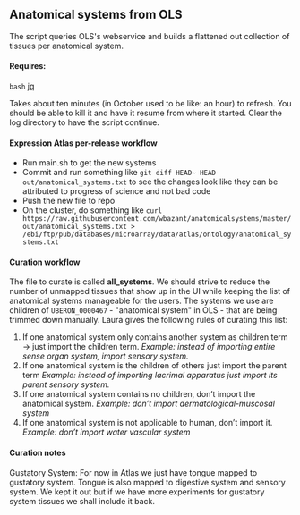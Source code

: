 Anatomical systems from OLS
-------------------

The script queries OLS's webservice and builds a flattened out collection of tissues per anatomical system.

#### Requires:
  `bash`
  [jq](https://stedolan.github.io/jq/download/)

Takes about ten minutes (in October used to be like: an hour) to refresh. You should be able to kill it and have it resume from where it started.
Clear the log directory to have the script continue.


#### Expression Atlas per-release workflow
- Run main.sh to get the new systems
- Commit and run something like `git diff HEAD~ HEAD out/anatomical_systems.txt` to see the changes look like they can be attributed to progress of science and not bad code
- Push the new file to repo
- On the cluster, do something like `curl https://raw.githubusercontent.com/wbazant/anatomicalsystems/master/out/anatomical_systems.txt > /ebi/ftp/pub/databases/microarray/data/atlas/ontology/anatomical_systems.txt`


#### Curation workflow
The file to curate is called **all_systems**.
We should strive to reduce the number of unmapped tissues that show up in the UI while keeping the list of anatomical systems manageable for the users.
The systems we use are children of `UBERON_0000467` - "anatomical system" in OLS - that are being trimmed down manually.
Laura gives the following rules of curating this list:

1. If one anatomical system only contains another system as children term -> just import the children term.
  *Example: instead of importing entire sense organ system, import sensory system.*
2. If one anatomical system is the children of others just import the parent term
  *Example: instead of importing lacrimal apparatus just import its parent sensory system.*
3. If one anatomical system contains no children, don’t import the anatomical system.
  *Example: don’t import dermatological-muscosal system*
4. If one anatomical system is not applicable to human, don’t import it.
  *Example: don’t import water vascular system*

#### Curation notes
Gustatory System: For now in Atlas we just have tongue mapped to gustatory system. Tongue is also mapped to digestive system and sensory system. We kept it out but if we have more experiments for gustatory system tissues we shall include it back.

